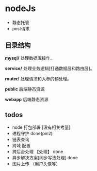 # nodeJs  

- 静态托管
- post请求


## 目录结构
**mysql/** 处理数据库操作。

**service/** 处理业务逻辑[打通数据层和路由层]。

**router/** 处理请求和入参的预处理。

**public** 后端静态资源

**webapp** 后端静态资源


## todos
- node 打包部署  [没有相关考量]
- 进程守护   done(pm2)
- 链表查询
- 跨域 配置
- 跨后台处理 【处理】 done
- 异步解决方案[同步写法处理]  done
- 图片上传 （用户头像等）